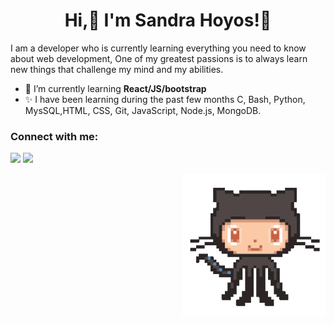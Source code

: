 <h1 align="center">Hi,👋 I'm Sandra Hoyos!🌺</h1>

I am a developer who is currently learning everything you need to know about web development,
One of my greatest passions is to always learn new things that challenge my mind and my abilities.

- 🌱  I’m currently learning **React/JS/bootstrap**
- ✨  I have been learning during the past few months C, Bash, Python, MysSQL,HTML, CSS, Git, JavaScript, Node.js, MongoDB. 

###  Connect with me:

<p align="centro">
 <a href="https://www.instagram.com/the_caffeine__addict/" target="_blank" rel="noopener noreferrer"><img src="https://instagram.com/shandy224?utm_medium=copy_link" width="50" /></a>  
  <a href="https://www.linkedin.com/in/souvik-guria-/" target="_blank" rel="noopener noreferrer"><img src="https://www.linkedin.com/in/sandralorenahoyos/" width="50" /></a>
</p>
 
<img align='right' src="https://raw.githubusercontent.com/iCharlesZ/FigureBed/master/img/octocat.gif" width="230">